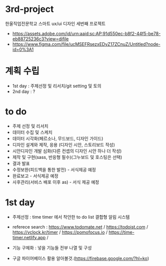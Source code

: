 # 3rd-project
한울직업전문학교 스마트 ux/ui 디자인 세번째 프로젝트
- https://assets.adobe.com/id/urn:aaid:sc:AP:91d550ec-b8f2-44f5-be78-eb88725236c3?view=difile
- https://www.figma.com/file/ucMSEFRsezxEDvZ17ZCnuZ/Untitled?node-id=0%3A1

# 계획 수립
- 1st day : 주제선정 및 리서치/git setting 및 토의
- 2nd day : ?

# to do
- 주제 선정 및 리서치
- 데이터 수집 및 스케치
- 데이터 시각화(페르소나, 무드보드, 디자인 가이드)
- 디자인 설계와 제작, 응용 (디자인 시안, 스토리보드 작성)
- 시안디자인 개발 심화(다른 컨셉의 디자인 시안 하나 더 작성)
- 제작 및 구현(sass, 반응형 필수)(그누보드 및 호스팅은 선택)
- 결과 발표
- 수정보완(피드백을 통한 발전) - 서식제공 예정
- 완료보고 - 서식제공 예정
- 사후관리(서비스 배포 이후 as) - 서식 제공 예정

# 1st day
- 주제선정 : time timer 에서 착안한 to do list 결합형 알림 시스템
- referece search : https://www.todomate.net / https://todoist.com / https://vclock.kr/timer / https://pomofocus.io / https://time-timer.netlify.app / 
- 기능 구체화 : 넣을 기능들 전부 나열 및 구성

- 구글 파이어베이스 활용 알아볼것.(https://firebase.google.com/?hl=ko)